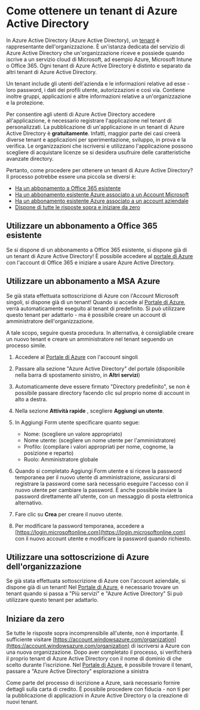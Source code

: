 <properties
    pageTitle="Come ottenere un tenant di Azure Active Directory | Microsoft Azure"
    description="Come ottenere un tenant di Azure Active Directory per la registrazione e la creazione di applicazioni."
    services="active-directory"
    documentationCenter=""
    authors="dstrockis"
    manager="terrylan"
    editor=""/>

<tags
    ms.service="active-directory"
    ms.workload="identity"
    ms.tgt_pltfrm="na"
    ms.devlang="na"
    ms.topic="hero-article"
    ms.date="09/28/2015"
    ms.author="dastrock"/>

# <a name="how-to-get-an-azure-active-directory-tenant"></a>Come ottenere un tenant di Azure Active Directory

In Azure Active Directory (Azure Active Directory), un [tenant](https://msdn.microsoft.com/library/azure/jj573650.aspx#BKMK_WhatIsAnAzureADTenant) è rappresentante dell'organizzazione.  È un'istanza dedicata del servizio di Azure Active Directory che un'organizzazione riceve e possiede quando iscrive a un servizio cloud di Microsoft, ad esempio Azure, Microsoft Intune o Office 365.  Ogni tenant di Azure Active Directory è distinto e separato da altri tenant di Azure Active Directory.  

Un tenant include gli utenti dell'azienda e le informazioni relative ad esse - loro password, i dati dei profili utente, autorizzazioni e così via.  Contiene inoltre gruppi, applicazioni e altre informazioni relative a un'organizzazione e la protezione.

Per consentire agli utenti di Azure Active Directory accedere all'applicazione, è necessario registrare l'applicazione nel tenant di personalizzati.  La pubblicazione di un'applicazione in un tenant di Azure Active Directory è **gratuitamente**.  Infatti, maggior parte dei casi creerà diverse tenant e applicazioni per sperimentazione, sviluppo, in prova e la verifica.  Le organizzazioni che iscriversi e utilizzano l'applicazione possono scegliere di acquistare licenze se si desidera usufruire delle caratteristiche avanzate directory.

Pertanto, come procedere per ottenere un tenant di Azure Active Directory?  Il processo potrebbe essere una piccola se diversi è:

- [Ha un abbonamento a Office 365 esistente](#use-an-existing-office-365-subscription)
- [Ha un abbonamento esistente Azure associato a un Account Microsoft](#use-an-msa-azure-subscription)
- [Ha un abbonamento esistente Azure associato a un account aziendale](#use-an-organizational-azure-subscription)
- [Dispone di tutte le risposte sopra e iniziare da zero](#start-from-scratch)

## <a name="use-an-existing-office-365-subscription"></a>Utilizzare un abbonamento a Office 365 esistente
Se si dispone di un abbonamento a Office 365 esistente, si dispone già di un tenant di Azure Active Directory! È possibile accedere al [portale di Azure](https://portal.azure.com) con l'account di Office 365 e iniziare a usare Azure Active Directory.

## <a name="use-an-msa-azure-subscription"></a>Utilizzare un abbonamento a MSA Azure
Se già stata effettuata sottoscrizione di Azure con l'Account Microsoft singoli, si dispone già di un tenant!  Quando si accede al [Portale di Azure](https://portal.azure.com), verrà automaticamente eseguito al tenant di predefinito. Si può utilizzare questo tenant per adattarlo - ma è possibile creare un account di amministratore dell'organizzazione.

A tale scopo, seguire questa procedura.  In alternativa, è consigliabile creare un nuovo tenant e creare un amministratore nel tenant seguendo un processo simile.

1.  Accedere al [Portale di Azure](https://portal.azure.com) con l'account singoli
2.  Passare alla sezione "Azure Active Directory" del portale (disponibile nella barra di spostamento sinistro, in **Altri servizi**)
3.  Automaticamente deve essere firmato "Directory predefinito", se non è possibile passare directory facendo clic sul proprio nome di account in alto a destra.
4.  Nella sezione **Attività rapide** , scegliere **Aggiungi un utente**.
5.  In Aggiungi Form utente specificare quanto segue:

    - Nome: (scegliere un valore appropriato)
    - Nome utente: (scegliere un nome utente per l'amministratore)
    - Profilo: (compilare i valori appropriati per nome, cognome, la posizione e reparto)
    - Ruolo: Amministratore globale

6.  Quando si completato Aggiungi Form utente e si riceve la password temporanea per il nuovo utente di amministrazione, assicurarsi di registrare la password come sarà necessario eseguire l'accesso con il nuovo utente per cambiare la password. È anche possibile inviare la password direttamente all'utente, con un messaggio di posta elettronica alternativo.
7.  Fare clic su **Crea** per creare il nuovo utente.
8.  Per modificare la password temporanea, accedere a [https://login.microsoftonline.com](https://login.microsoftonline.com) con il nuovo account utente e modificare la password quando richiesto.


## <a name="use-an-organizational-azure-subscription"></a>Utilizzare una sottoscrizione di Azure dell'organizzazione
Se già stata effettuata sottoscrizione di Azure con l'account aziendale, si dispone già di un tenant!  Nel [Portale di Azure](https://portal.azure.com), è necessario trovare un tenant quando si passa a "Più servizi" e "Azure Active Directory"  Si può utilizzare questo tenant per adattarlo. 


## <a name="start-from-scratch"></a>Iniziare da zero
Se tutte le risposte sopra incomprensibile all'utente, non è importante.  È sufficiente visitare [https://account.windowsazure.com/organization](https://account.windowsazure.com/organization) di iscriversi a Azure con una nuova organizzazione.  Dopo aver completato il processo, si verificherà il proprio tenant di Azure Active Directory con il nome di dominio di che scelto durante l'iscrizione.  Nel [Portale di Azure](https://portal.azure.com), è possibile trovare il tenant, passare a "Azure Active Directory" esplorazione a sinistra

Come parte del processo di iscrizione a Azure, sarà necessario fornire dettagli sulla carta di credito.  È possibile procedere con fiducia - non ti per la pubblicazione di applicazioni in Azure Active Directory o la creazione di nuovi tenant.
